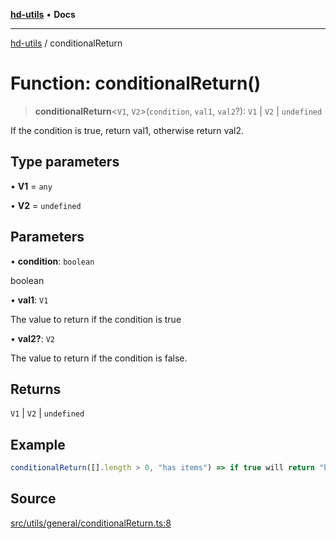 [**hd-utils**](../README.md) • **Docs**

***

[hd-utils](../globals.md) / conditionalReturn

# Function: conditionalReturn()

> **conditionalReturn**\<`V1`, `V2`\>(`condition`, `val1`, `val2`?): `V1` \| `V2` \| `undefined`

If the condition is true, return val1, otherwise return val2.

## Type parameters

• **V1** = `any`

• **V2** = `undefined`

## Parameters

• **condition**: `boolean`

boolean

• **val1**: `V1`

The value to return if the condition is true

• **val2?**: `V2`

The value to return if the condition is false.

## Returns

`V1` \| `V2` \| `undefined`

## Example

```ts
conditionalReturn([].length > 0, "has items") => if true will return "has items" if not will return val2 (null if not provided)
```

## Source

[src/utils/general/conditionalReturn.ts:8](https://github.com/AhmadHddad/h-utils/blob/8e9e542f98b1a43a336ce585dc8666b21b0e894d/src/utils/general/conditionalReturn.ts#L8)
